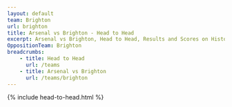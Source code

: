 ```yaml
---
layout: default
team: Brighton
url: brighton
title: Arsenal vs Brighton - Head to Head
excerpt: Arsenal vs Brighton, Head to Head, Results and Scores on History of Arsenal Football Club
OppositionTeam: Brighton
breadcrumbs:
    - title: Head to Head
      url: /teams
    - title: Arsenal vs Brighton
      url: /teams/brighton
---
```


{% include head-to-head.html %}